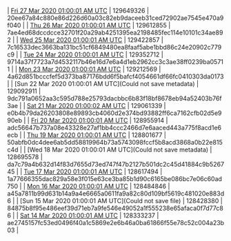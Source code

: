 | [Fri 27 Mar 2020 01:00:01 AM UTC]() | 129649326 | 20ee67a84c880e86d226d60a03c82eb9daceeb31ced72902ae7545e470a9f040 | 
| [Thu 26 Mar 2020 01:00:01 AM UTC]() | 129612855 | 7ae4ed68dccdcce32701f20a29ab4251395ea2198485fec114e10101c34ae892 | 
| [Wed 25 Mar 2020 01:00:01 AM UTC]() | 129422857 | 7c16533dec3663ba131bc51cf6849480ea8faaf5abe1bbd86c24e20902c779c9 | 
| [Tue 24 Mar 2020 01:00:01 AM UTC]() | 129352712 | 9714a37f7723a7d4532117b46e16d7e6a4d1eb2962cc3c3ae38ff0239ba05711 | 
| [Mon 23 Mar 2020 01:00:01 AM UTC]() | 129212569 | 4a62d851bcccfef5d373ba87176bdd6f5bafcf4054661df66fc0410303da0173 | 
| [Sun 22 Mar 2020 01:00:01 AM UTC](Could not save metadata) | 129092911 | 9dc791a0652aa3c595d788e25793dacbbc6b83f18bf8678eb94a52403b76f3ae | 
| [Sat 21 Mar 2020 01:00:02 AM UTC](https://transfer.sh/em5LM/trcninja-dbdump-20200321010002.tar.bz2) | 129061339 | e0b4b79da26203808e89893cb4060d2e374bd93882ff6ca7162cfb02d5e990eb | 
| [Fri 20 Mar 2020 01:00:01 AM UTC]() | 128955914 | adc56647b737a08e43328e27af1bb4ccc2466d7e6aaced443a775f8acd1e6ecb | 
| [Thu 19 Mar 2020 01:00:01 AM UTC]() | 128801677 | 50abfb0dc4dee6ab5dd58819964b73a5743098fccf5b8acd3868a0b22e815c4d | 
| [Wed 18 Mar 2020 01:00:01 AM UTC](Could not save metadata) | 128695578 | da7c79a4b632d14f83d7655d73ed747f47b2127b501dc2c45d41884c9b526745 | 
| [Tue 17 Mar 2020 01:00:01 AM UTC]() | 128617494 | 1a77666355dac829a58e3f015e63ce3ba85b1d90c6165be086bc7e06c60ad750 | 
| [Mon 16 Mar 2020 01:00:01 AM UTC]() | 128484846 | a45a7811b99d631b14a9a4e6665a0611fa9a82c80d109bf5619c481020e883d6 | 
| [Sun 15 Mar 2020 01:00:01 AM UTC](Could not save file) | 128428380 | 84875b8f95e486eef39d71eb7a9fe546e49052a1f555238e65afaca0f7d77c86 | 
| [Sat 14 Mar 2020 01:00:01 AM UTC]() | 128333237 | ae2745157fc53ed0496f40a1c5869e2e6b46a0ba61866f55e78c52c004a23b03 | 
